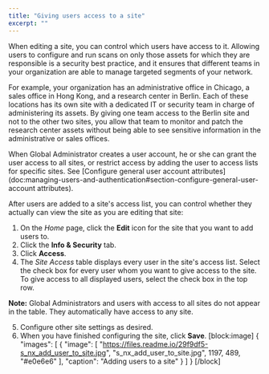 ```yaml
---
title: "Giving users access to a site"
excerpt: ""
---
```

When editing a site, you can control which users have access to it. Allowing users to configure and run scans on only those assets for which they are responsible is a security best practice, and it ensures that different teams in your organization are able to manage targeted segments of your network.

For example, your organization has an administrative office in Chicago, a sales office in Hong Kong, and a research center in Berlin. Each of these locations has its own site with a dedicated IT or security team in charge of administering its assets. By giving one team access to the Berlin site and not to the other two sites, you allow that team to monitor and patch the research center assets without being able to see sensitive information in the administrative or sales offices.

When Global Administrator creates a user account, he or she can grant the user access to all sites, or restrict access by adding the user to access lists for specific sites. See [Configure general user account attributes](doc:managing-users-and-authentication#section-configure-general-user-account attributes).

After users are added to a site's access list, you can control whether they actually can view the site as you are editing that site:

1. On the _Home_ page, click the **Edit** icon for the site that you want to add users to.
2. Click the **Info & Security** tab.
3. Click **Access**.
4. The _Site Access_ table displays every user in the site's access list. Select the check box for every user whom you want to give access to the site. 
   To give access to all displayed users, select the check box in the top row.

**Note:**  Global Administrators and users with access to all sites do not appear in the table. They automatically have access to any site.

5. Configure other site settings as desired.
6. When you have finished configuring the site, click **Save**.
[block:image]
{
  "images": [
    {
      "image": [
        "https://files.readme.io/29f9df5-s_nx_add_user_to_site.jpg",
        "s_nx_add_user_to_site.jpg",
        1197,
        489,
        "#e0e6e6"
      ],
      "caption": "Adding users to a site"
    }
  ]
}
[/block]